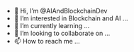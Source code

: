 - 👋 Hi, I’m @AIAndBlockchainDev
- 👀 I’m interested in Blockchain and AI ...
- 🌱 I’m currently learning ...
- 💞️ I’m looking to collaborate on ...
- 📫 How to reach me ...

<!---
AIAndBlockchainDev/AIAndBlockchainDev is a ✨ special ✨ repository because its `README.md` (this file) appears on your GitHub profile.
You can click the Preview link to take a look at your changes.
--->
